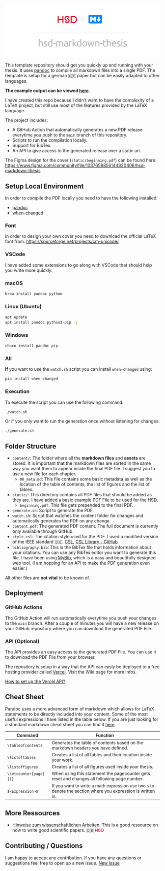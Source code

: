 <p align="center">
  <img src=".assets/banner-hsd-markdown-thesis.png" alt="Banner" max-height="160px">
</p>

This template repository should get you quickly up and running with your thesis. It uses [pandoc](https://pandoc.org/) to compile all markdown files into a single PDF. The template is setup for a german 🇩🇪 paper but can be easily adapted to other languages.

**The example output can be viewed [here](https://hsd-markdown-thesis.vercel.app/output.pdf).**

I have created this repo because I didn't want to have the complexity of a LaTeX project, but still use most of the features provided by the LaTeX language.

The project includes:
- A GitHub Action that automatically generates a new PDF release everytime you push to the `main` branch of this repository.
- Scripts to run the compilation locally.
- Support for BibTex.
- An API to give access to the generated release over a static url.

The Figma design for the cover (`static/beginning.pdf`) can be found here: https://www.figma.com/community/file/1037658856144320408/hsd-markdown-thesis

## Setup Local Environment

In order to compile the PDF locally you need to have the following installed:
- [pandoc](https://pandoc.org/)
- [when-changed](https://pypi.org/project/when-changed/)

### Font

In order to design your own cover you need to download the official LaTeX font from: https://sourceforge.net/projects/cm-unicode/

### VSCode

I have added some extensions to go along with VSCode that should help you write more quickly.

### macOS

```sh
brew install pandoc python
```

### Linux (Ubuntu)

```sh
apt update
apt install pandoc python3-pip -y
```

### Windows

```sh
choco install pandoc pip
```

### All

**If** you want to use the `watch.sh` script you can install `when-changed` using:
```sh
pip install when-changed
```

### Execution

To execute the script you can use the following command:
```sh
./watch.sh
```

Or if you only want to run the generation once without listening for changes:
```sh
./generate.sh
```

## Folder Structure

- `content/`: The folder where all the **markdown files** and **assets** are stored. It is important that the markdown files are sorted in the same way you want them to appear inside the final PDF file. I suggest you to use a new file for each chapter.
  - `00_meta.md`: This file contains some basic metadata as well as the location of the table of contents, the list of figures and the list of tables.
- `static/`: This directory contains all PDF files that should be added as they are. I have added a basic example PDF File to be used for the HSD.
  - `beginning.pdf`: This file gets prepended to the final PDF. 
- `generate.sh`: Script to generate the PDF.
- `watch.sh`: Script that watches the content folder for changes and automatically generates the PDF on any change.
- `content.pdf`: The generated PDF content. The full document is currently only available through GitHub.
- `style.csl`: The citation style used for the PDF. I used a modified version of the IEEE standard 🇩🇪. [CSL](https://citationstyles.org/), [CSL Library - GitHub](https://github.com/citation-style-language/styles)
- `bibliography.bib`: This is the BibTex file that holds information about your citations. You can use any BibTex editor you want to generate this file. I have been using [MyBib](https://mybib.com/), which is a easy and beautifully designed web tool. (I am hopping for an API to make the PDF generation even easier.)

All other files are **not vital** to be known of. 

## Deployment

### GitHub Actions
The GitHub Action will run automatically everytime you push your changes to the `main` branch. After a couple of minutes you will have a new release on your GitHub repository where you can download the generated PDF File.

### API (Optional)

The API provides an easy access to the generated PDF File. You can use it to download the PDF File from your browser.

The repository is setup in a way that the API can easly be deployed to a free hosting provider called [Vercel](https://vercel.com/). Visit the Wiki page for more infos.

[How to set up the Vercel API?](https://github.com/KuhlTime/hsd-markdown-thesis/wiki/Setup-Vercel)

## Cheat Sheet

Pandoc uses a more advanced form of markdown which allows for LaTeX statements to be directly included into your content. Some of the most useful expressions I have listed in the table below. If you are just looking for a standard markdown cheat sheet you can find it [here](https://guides.github.com/pdfs/markdown-cheatsheet-online.pdf).

| Command                | Function                                                                                                     |
| ---------------------- | ------------------------------------------------------------------------------------------------------------ |
| `\tableofcontents`     | Generates the table of contents based on the markdown headers you have defined.                              |
| `\listoftables`        | Creates a list of all tables and their location inside your work.                                            |
| `\listoffigures`       | Creates a list of all figures used inside your thesis.                                                       |
| `\setcounter{page}{1}` | When using this statement the pagecounter gets reset and changes all following page number.                  |
| `$<Expression>$`       | If you want to write a math expression use two `$` to denote the section where you expression is written in. |

## More Ressources

- [Hinweise zum wissenschaftlichen Arbeiten](https://soz-kult.hs-duesseldorf.de/studium/was/Documents/Hinweise%20zum%20wissenschaftlichen%20Arbeiten_September2020_Final.pdf): This is a good ressource on how to write good scientific papers. 🇩🇪 <img src="https://raw.githubusercontent.com/KuhlTime/KuhlTime/main/assets/hsd.svg" height="10px">

## Contributing / Questions

I am happy to accept any contribution. If you have any questions or suggestions feel free to open up a new issue. [New Issue](https://github.com/KuhlTime/hsd-markdown-thesis/issues/new)
